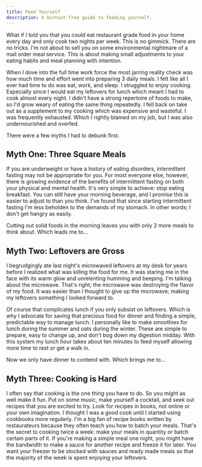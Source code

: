 ```yaml
---
title: Feed Yourself
description: A burnout-free guide to feeding yourself.
---
```


What if I told you that you could eat restaurant grade food in your home every day and only cook two nights per week. This is no gimmick. There are no tricks. I'm not about to sell you on some environmental nightmare of a mail order meal service. This is about making small adjustments to your eating habits and meal planning with intention.

When I dove into the full time work force the most jarring reality check was how much time and effort went into preparing 3 daily meals. I felt like all I ever had time to do was eat, work, and sleep. I struggled to enjoy cooking. Especially since I would eat my leftovers for lunch which meant I had to cook almost every night. I didn't have a strong repertoire of foods to make, so I'd grow weary of eating the same thing repeatedly. I fell back on take out as a supplement to my cooking which was expensive and wasteful. I was frequently exhausted. Which I rightly blamed on my job, but I was also undernourished and overfed.

There were a few myths I had to debunk first.

## Myth One: Three Square Meals

If you are underweight or have a history of eating disorders, intermittent fasting may not be appropriate for you. For most everyone else, however, there is growing evidence of the benefits of intermittent fasting on both your physical and mental health. It's very simple to achieve: stop eating breakfast. You can still have your morning beverage, and I promise this is easier to adjust to than you think. I've found that since starting intermittent fasting I'm less beholden to the demands of my stomach. In other words; I don't get hangry as easily.

Cutting out solid foods in the morning leaves you with only 2 more meals to think about. Which leads me to...

## Myth Two: Leftovers are Gross

I begrudgingly ate last night's microwaved leftovers at my desk for years before I realized what was killing the food for me. It was staring me in the face with its warm glow and unrelenting humming and beeping. I'm talking about the microwave. That's right; the microwave was destroying the flavor of my food. It was easier than I thought to give up the microwave; making my leftovers something I looked forward to.

Of course that complicates lunch if you only subsist on leftovers. Which is why I advocate for saving that precious food for dinner and finding a simple, predictable way to manage lunch. I personally like to make smoothies for lunch during the summer and oats during the winter. These are simple to prepare, easy to change up, and don't bog down my digestion midday. With this system my lunch hour takes about ten minutes to feed myself allowing more time to rest or get a walk in.

Now we only have dinner to contend with. Which brings me to...

## Myth Three: Cooking is Hard

I often say that cooking is the one thing you have to do. So you might as well make it fun. Put on some music, make yourself a cocktail, and seek out recipes that you are excited to try. Look for recipes in books, not online or your own imagination. I thought I was a good cook until I started using cookbooks more regularly. I'm a big fan of recipe books written by restaurateurs because they often teach you how to batch your meals. That's the secret to cooking twice a week: make your meals in quantity or batch certain parts of it. If you're making a simple meal one night, you might have the bandwidth to make a sauce for another recipe and freeze it for later. You want your freezer to be stocked with sauces and ready made meals so that the majority of the week is spent enjoying your leftovers.
